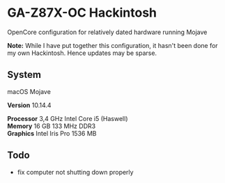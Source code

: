 # GA-Z87X-OC Hackintosh

OpenCore configuration for relatively dated hardware running Mojave

**Note:** While I have put together this configuration, it hasn't been done for my own Hackintosh. Hence updates may be sparse.

## System

macOS Mojave

**Version** 10.14.4  

**Processor** 3,4 GHz Intel Core i5 (Haswell)  
**Memory** 16 GB 133 MHz DDR3  
**Graphics** Intel Iris Pro 1536 MB  

## Todo

- fix computer not shutting down properly
